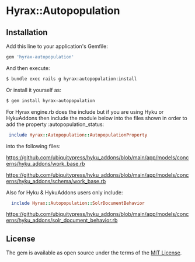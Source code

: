 # Hyrax::Autopopulation

## Installation
Add this line to your application's Gemfile:

```ruby
gem 'hyrax-autopopulation'
```

And then execute:
```bash
$ bundle exec rails g hyrax:autopopulation:install
```

Or install it yourself as:
```bash
$ gem install hyrax-autopopulation
```

For Hyrax engine.rb does the include but if you are using Hyku or HykuAddons then include the module below into the files shown in order
to add the property :autopopulation_status:
````ruby
 include Hyrax::Autopopulation::AutopopulationProperty
````

into the following files:

https://github.com/ubiquitypress/hyku_addons/blob/main/app/models/concerns/hyku_addons/work_base.rb

https://github.com/ubiquitypress/hyku_addons/blob/main/app/models/concerns/hyku_addons/schema/work_base.rb


Also for Hyku & HykuAddons users only include:
````ruby
  include Hyrax::Autopopulation::SolrDocumentBehavior
````

https://github.com/ubiquitypress/hyku_addons/blob/main/app/models/concerns/hyku_addons/solr_document_behavior.rb

## License
The gem is available as open source under the terms of the [MIT License](https://opensource.org/licenses/MIT).
